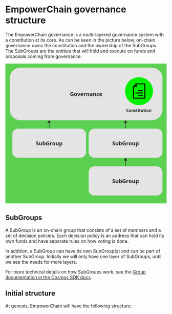 # EmpowerChain governance structure

The EmpowerChain governance is a multi-layered governance system with a constitution at its core.
As can be seen in the picture below, on-chain governance owns the constitution and the ownership of the SubGroups.
The SubGroups are the entities that will hold and execute on funds and proposals coming from governance.

![EmpowerChain governance overview](governance-overview.png)

## SubGroups

A SubGroup is an on-chain group that consists of a set of members and a set of decision policies.
Each decision policy is an address that can hold its own funds and have separate rules on how voting is done.

In addition, a SubGroup can have its own SubGroup(s) and can be part of another SubGroup.
Initially we will only have one layer of SubGroups, until we see the needs for more layers.

For more technical details on how SubGroups work, see the [Group documentation in the Cosmos SDK docs](https://docs.cosmos.network/main/modules/group/).

## Initial structure

At genesis, EmpowerChain will have the following structure:

